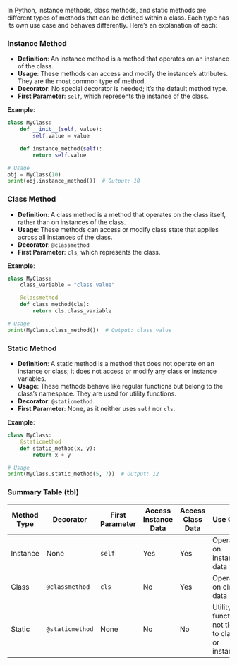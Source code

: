 In Python, instance methods, class methods, and static methods are different types of methods that can be defined within a class. Each type has its own use case and behaves differently. Here’s an explanation of each:

### Instance Method
- **Definition**: An instance method is a method that operates on an instance of the class.
- **Usage**: These methods can access and modify the instance’s attributes. They are the most common type of method.
- **Decorator**: No special decorator is needed; it’s the default method type.
- **First Parameter**: `self`, which represents the instance of the class.

**Example**:
```python
class MyClass:
    def __init__(self, value):
        self.value = value

    def instance_method(self):
        return self.value

# Usage
obj = MyClass(10)
print(obj.instance_method())  # Output: 10
```

### Class Method
- **Definition**: A class method is a method that operates on the class itself, rather than on instances of the class.
- **Usage**: These methods can access or modify class state that applies across all instances of the class.
- **Decorator**: `@classmethod`
- **First Parameter**: `cls`, which represents the class.

**Example**:
```python
class MyClass:
    class_variable = "class value"

    @classmethod
    def class_method(cls):
        return cls.class_variable

# Usage
print(MyClass.class_method())  # Output: class value
```

### Static Method
- **Definition**: A static method is a method that does not operate on an instance or class; it does not access or modify any class or instance variables.
- **Usage**: These methods behave like regular functions but belong to the class’s namespace. They are used for utility functions.
- **Decorator**: `@staticmethod`
- **First Parameter**: None, as it neither uses `self` nor `cls`.

**Example**:
```python
class MyClass:
    @staticmethod
    def static_method(x, y):
        return x + y

# Usage
print(MyClass.static_method(5, 7))  # Output: 12
```

### Summary Table (tbl)

| Method Type   | Decorator      | First Parameter | Access Instance Data | Access Class Data | Use Case                                        |
|---------------|----------------|-----------------|----------------------|-------------------|-------------------------------------------------|
| Instance      | None           | `self`          | Yes                  | Yes               | Operating on instance data                      |
| Class         | `@classmethod` | `cls`           | No                   | Yes               | Operating on class data                         |
| Static        | `@staticmethod`| None            | No                   | No                | Utility functions not tied to class or instance |